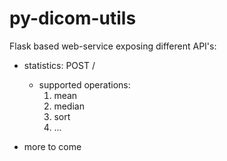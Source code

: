 # py-dicom-utils

Flask based web-service exposing different API's:

 - statistics: POST /<operation>
    - supported operations:
      1. mean
      2. median
      3. sort
      4. ...
      
 - more to come
